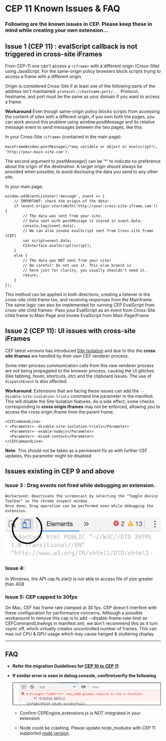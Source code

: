 CEP 11 Known Issues & FAQ
====================

### Following are the known issues in CEP. Please keep these in mind while creating your own extension...

## Issue 1 (CEP 11) : evalScript callback is not triggered in cross-site iFrames

From CEP-11 one can't access a `<iframe>` with a different origin (Cross-Site) using JavaScript. For the same-origin policy browsers block scripts trying to access a frame with a different origin.

Origin is considered Cross-Site if at least one of the following parts of the address isn't maintained:
`protocol://hostname:port/...`
Protocol, hostname, and port must be the same as your domain if you want to access a frame.

**Workaround**
Even though same-origin policy blocks scripts from accessing the content of sites with a different origin, if you own both the pages, you can work around this problem using window.postMessage and its relative message event to send messages between the two pages, like this:

In your Cross-Site `<iframe>` (contained in the main page):

`mainFrameWindow.postMessage(/*any variable or object or evalscript*/, 'http://your-main-site.com');`

The second argument to postMessage() can be '*' to indicate no preference about the origin of the destination. A target origin should always be provided when possible, to avoid disclosing the data you send to any other site.

In your main page:

```
window.addEventListener('message', event => {
    // IMPORTANT: check the origin of the data! 
    if (event.origin.startsWith('http://your-cross-site-iframe.com')) { 
        // The data was sent from your site.
        // Data sent with postMessage is stored in event.data:
        console.log(event.data); 
        // We can also invoke evalScript sent from Cross-site frame [CEP]
        var script=event.data;
        CSInterface.evalScript(script);
    } 
    else {
        // The data was NOT sent from your site! 
        // Be careful! Do not use it. This else branch is
        // here just for clarity, you usually shouldn't need it.
        return; 
    } 
}); 
```

This method can be applied in both directions, creating a listener in the cross-site child frame too, and receiving responses from the Mainframe. The same logic can also be implemented for running CEP EvalScript from cross-site child frames- Pass your EvalScript as an event from Cross-Site child frame to Main Page and invoke EvalScript from Main Page/Frame
  
## Issue 2 (CEP 11): UI issues with cross-site iFrames 
CEF latest versions has introduced [Site Isolation](https://www.chromium.org/Home/chromium-security/site-isolation) and due to this the **cross site iframes** are handled by their own CEF renderer process. 

Some inter-process communication calls from this new renderer process are not being propagated to the browser process, causing the UI glitches (like tabbing, hover, shortcuts, etc) and the clipboard issues. The use of `dispatchEvent` is also affected.

**Workaround**: Extensions that are facing these issues can add the `--disable-site-isolation-trials` command line parameter in the manifest. This will disable the Site Isolation features. As a side effect, some checks corresponding to **cross origin iframes** may not be enforced, allowing you to access the cross origin iframe from the parent frame. 
```
<CEFCommandLine>
+ <Parameter>--disable-site-isolation-trials</Parameter>
  <Parameter>--enable-nodejs</Parameter>
  <Parameter>--mixed-context</Parameter>
</CEFCommandLine>

```

**Note**: This should not be taken as a permanent fix as with further CEF updates, this parameter might be disabled


## Issues existing in CEP 9 and above  

### Issue 3 : Drag events not fired while debugging an extension. 
    
    Workaround: Deactivate the screencast by selecting the "Toggle device Toolbar" in the chrome inspect window. 
    Once done, Drag operation can be performed even while debugging the extension. 
  ![Toggle device Toolbar](./images/issues/dragDebug.png)
    
### Issue 4: 
In Windows, the API cep.fs.stat() is not able to access file of size greater than 4GB 

### Issue 5: CEP capped to 30fps
On Mac, CEF has frame rate clamped at 30 fps. CEP doesn't interfere with these configuration for performance concerns.
Although a possible workaround to remove this cap is to add --disable-frame-rate-limit as CEFCommandLineArgs in manifest.xml, we don't recommend this as
it turn vsync off, which virtually creates uncontrolled number of frames. This can max out CPU & GPU usage which may cause hanged & stuttering display. 


---

## FAQ 

*  **Refer the migration Guidelines for [CEP 10 to CEP 11](./CEP%2011.1%20HTML%20Extension%20Cookbook.md#migration-from-cep-10-to-cep-11)**

*  **If similar error is seen in debug console, confirm\verfiy the following**

    ![require not function](./images/issues/requireNotFunction.png)

    * Confirm CEPEngine_extensions.js is NOT integrated in your extension

    * Node could be crashing. Please update node_modules with CEP 11 supported [node version](./CEP%2011.1%20HTML%20Extension%20Cookbook.md#chromium-embedded-framework-cef). 
